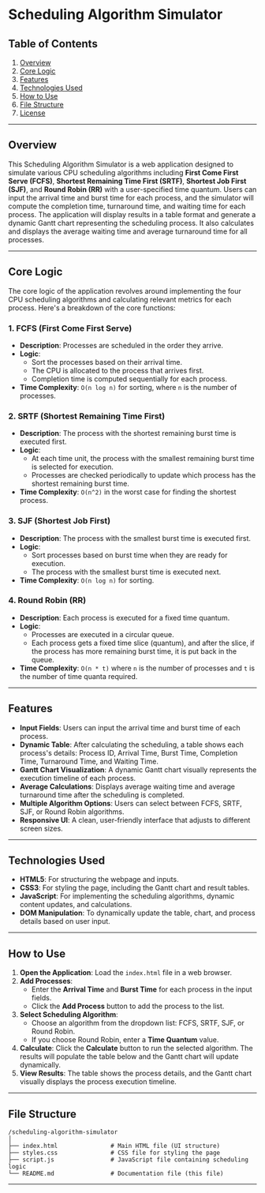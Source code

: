 # Scheduling Algorithm Simulator

## Table of Contents
1. [Overview](#overview)
2. [Core Logic](#core-logic)
3. [Features](#features)
4. [Technologies Used](#technologies-used)
5. [How to Use](#how-to-use)
6. [File Structure](#file-structure)
7. [License](#license)

---

## Overview
This Scheduling Algorithm Simulator is a web application designed to simulate various CPU scheduling algorithms including **First Come First Serve (FCFS)**, **Shortest Remaining Time First (SRTF)**, **Shortest Job First (SJF)**, and **Round Robin (RR)** with a user-specified time quantum. Users can input the arrival time and burst time for each process, and the simulator will compute the completion time, turnaround time, and waiting time for each process. The application will display results in a table format and generate a dynamic Gantt chart representing the scheduling process. It also calculates and displays the average waiting time and average turnaround time for all processes.

---

## Core Logic
The core logic of the application revolves around implementing the four CPU scheduling algorithms and calculating relevant metrics for each process. Here's a breakdown of the core functions:

### 1. FCFS (First Come First Serve)
- **Description**: Processes are scheduled in the order they arrive.
- **Logic**:
  - Sort the processes based on their arrival time.
  - The CPU is allocated to the process that arrives first.
  - Completion time is computed sequentially for each process.
- **Time Complexity**: `O(n log n)` for sorting, where `n` is the number of processes.

### 2. SRTF (Shortest Remaining Time First)
- **Description**: The process with the shortest remaining burst time is executed first.
- **Logic**:
  - At each time unit, the process with the smallest remaining burst time is selected for execution.
  - Processes are checked periodically to update which process has the shortest remaining burst time.
- **Time Complexity**: `O(n^2)` in the worst case for finding the shortest process.

### 3. SJF (Shortest Job First)
- **Description**: The process with the smallest burst time is executed first.
- **Logic**:
  - Sort processes based on burst time when they are ready for execution.
  - The process with the smallest burst time is executed next.
- **Time Complexity**: `O(n log n)` for sorting.

### 4. Round Robin (RR)
- **Description**: Each process is executed for a fixed time quantum.
- **Logic**:
  - Processes are executed in a circular queue.
  - Each process gets a fixed time slice (quantum), and after the slice, if the process has more remaining burst time, it is put back in the queue.
- **Time Complexity**: `O(n * t)` where `n` is the number of processes and `t` is the number of time quanta required.

---

## Features
- **Input Fields**: Users can input the arrival time and burst time of each process.
- **Dynamic Table**: After calculating the scheduling, a table shows each process's details: Process ID, Arrival Time, Burst Time, Completion Time, Turnaround Time, and Waiting Time.
- **Gantt Chart Visualization**: A dynamic Gantt chart visually represents the execution timeline of each process.
- **Average Calculations**: Displays average waiting time and average turnaround time after the scheduling is completed.
- **Multiple Algorithm Options**: Users can select between FCFS, SRTF, SJF, or Round Robin algorithms.
- **Responsive UI**: A clean, user-friendly interface that adjusts to different screen sizes.

---

## Technologies Used
- **HTML5**: For structuring the webpage and inputs.
- **CSS3**: For styling the page, including the Gantt chart and result tables.
- **JavaScript**: For implementing the scheduling algorithms, dynamic content updates, and calculations.
- **DOM Manipulation**: To dynamically update the table, chart, and process details based on user input.

---

## How to Use

1. **Open the Application**: Load the `index.html` file in a web browser.
2. **Add Processes**: 
   - Enter the **Arrival Time** and **Burst Time** for each process in the input fields.
   - Click the **Add Process** button to add the process to the list.
3. **Select Scheduling Algorithm**: 
   - Choose an algorithm from the dropdown list: FCFS, SRTF, SJF, or Round Robin.
   - If you choose Round Robin, enter a **Time Quantum** value.
4. **Calculate**: Click the **Calculate** button to run the selected algorithm. The results will populate the table below and the Gantt chart will update dynamically.
5. **View Results**: The table shows the process details, and the Gantt chart visually displays the process execution timeline.

---

## File Structure

```
/scheduling-algorithm-simulator
│
├── index.html               # Main HTML file (UI structure)
├── styles.css               # CSS file for styling the page
├── script.js                # JavaScript file containing scheduling logic
└── README.md                # Documentation file (this file)
```

---
